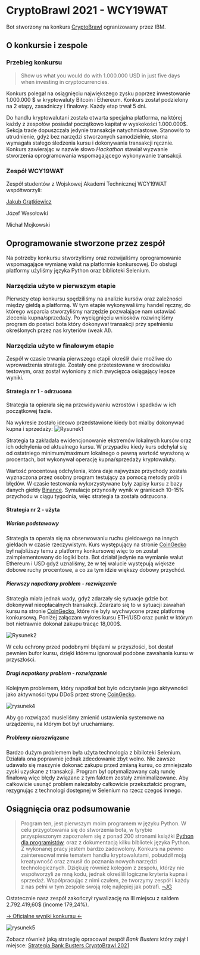 # CryptoBrawl 2021 - WCY19WAT
Bot stworzony na konkurs [CryptoBrawl](https://cryptobrawl.pl) ogranizowany przez IBM.

## O konkursie i zespole
### Przebieg konkursu
>Show us what you would do with 1.000.000 USD in just five days when investing in cryptocurrencies.

Konkurs polegał na osiągnięciu największego zysku poprzez inwestowanie 1.000.000 $ w kryptowaluty Bitcoin i Ethereum. 
Konkurs został podzielony na 2 etapy, zasadniczy i finałowy. Każdy etap trwał 5 dni.

Do handlu kryptowalutani została otwarta specjalna platforma, na której każdy z zespołów posiadał początkowo kapitał w wyskokości 1.000.000$. Sekcja trade dopuszczała jedynie transakcje natychmiastowe. Stanowiło to utrudnienie, gdyż bez narzędzi stworzonych samodzielnie, storna wymagała stałego śledzenia kursu i dokonywania transakcji ręcznie. Konkurs zawierając w nazwie słowo _Hackathon_ stawiał wyzwanie stworzenia oprogramowania wspomagającego wykonywanie transakcji.

### Zespół WCY19WAT
Zespół studentów z Wojskowej Akademi Technicznej WCY19WAT współtworzyli:

[Jakub Grątkiewicz](https://github.com/KGratkiewicz) 

Józef Wesołowki 

Michał Mojkowski

## Oprogramowanie stworzone przez zespół 
Na potrzeby konkursu stworzyliśmy oraz rozwijaliśmy oprogramowanie wspomagające wymianę walut na platformie konkursowej. Do obsługi platformy użyliśmy języka Python oraz biblioteki Selenium.

### Narzędzia użyte w pierwszym etapie
Pierwszy etap konkursu spędziliśmy na analizie kursów oraz zależności między giełdą a platformą. W tym etapie wykonywaliśmy handel ręczny, do którego wsparcia stworzyliśmy narzędzie pozwalające nam ustawiać zlecenia kupna/sprzedaży. Po wyciągnięciu wniosków rozwinęliśmy program do postaci bota który dokonywał transakcji przy spełnieniu określonych przez nas kryteriów (weak AI).

### Narzędzia użyte w finałowym etapie
Zespół w czasie trwania pierwszego etapii określił dwie możliwe do wprowadzenia strategie. Zostały one przetestowane w środowisku testowym, oraz został wyłoniony z nich zwycięzca osiągający lepsze wyniki.

#### Strategia nr 1 - odrzucona
Strategia ta opierała się na przewidywaniu wzrostów i spadków w ich początkowej fazie. 

Na wykresie zostało ideowo przedstawione kiedy bot mialby dokonywać kupna i sprzedaży:
![Rysunek1](https://user-images.githubusercontent.com/71324202/140382507-72fd2899-bc65-4fa5-8807-8ff4d5d5c779.png)

Strategia ta zakładała ewidencjonowanie ekstremów lokalnych kursów oraz ich odchylenia od aktualnego kursu. W przypadku kiedy kurs odchylał się od ostatniego minimum/maximum lokalnego o pewną wartość wyrażoną w procentach, bot wykonywał operację kupna/sprzedaży kryptowaluty. 

Wartość procentową odchylenia, która daje najwyższe przychody została wyznaczona przez osobny program testujący za pomocą metody prób i błędów. W czasie testowania wykorzystywane były zapisy kursu z bazy danych giełdy [Binance](https://www.binance.com/pl).
Symulacje przynosiły wynik w granicach 10-15% przychodu w ciągu tygodnia, więc strategia ta została odrzucona. 

#### Strategia nr 2 - użyta
##### Warian podstawowy
Strategia ta operała się na obserwowaniu ruchu giełdowego na innych giełdach w czasie rzeczywistym. Kurs występujący na stronie [CoinGecko](https://www.coingecko.com/pl) był najbliższy temu z platformy konkursowej więc to on został zaimplementowany do logiki bota. Bot działał jedynie na wymianie walut Ethereum i USD gdyż uznaliśmy, że w tej walucie występują większe dobowe ruchy procentowe, a co za tym idzie większy dobowy przychód. 

##### Pierwszy napotkany problem - rozwiązanie
Strategia miała jednak wady, gdyż zdarzały się sytuacje gdzie bot dokonywał nieopłacalnych transakcji. Zdarzało się to w sytuacji zawahań kursu na stronie [CoinGecko](https://www.coingecko.com/pl), które nie były wychwycone przez platformę konkursową. Poniżej załączam wykres kursu ETH/USD oraz punkt w którym bot nietrawnie dokonał zakupu tracąc 18,000$. 

![Rysunek2](https://user-images.githubusercontent.com/71324202/140411355-80ba1d2b-5c85-4ed4-a0c2-f4d1a7dfab4b.png)

W celu ochrony przed podobnymi błędami w przyszłości, bot dostał pewnien bufor kursu, dzięki któremu ignorował podobne zawahania kursu w przyszłości. 

##### Drugi napotkany problem - rozwiązanie
Kolejnym problemem, który napotkał bot było odczytanie jego aktywności jako aktywności typu DDoS przez stronę [CoinGecko](https://www.coingecko.com/pl).

![rysunek4](https://user-images.githubusercontent.com/71324202/140417491-ae9d4b93-01d4-45da-8fef-55330bf0b034.jpg)

Aby go rozwiązać musieliśmy zmienić ustawienia systemowe na urządzeniu, na którym bot był uruchamiany.

##### Problemy nierozwiązane
Bardzo dużym problemem była użyta technologia z bibiloteki Selenium. Działała ona poprawnie jednak zdecdowanie zbyt wolno. Nie zawsze udawało się maszynie dokonać zakupu przed zmianą kursu, co zmniejszało zyski uzyskane z transakcji. Program był optymalizowany całą rundę finałową więc błędy związane z tym faktem zostały zminimalizowane. Aby całkowicie usunąć problem należałoby całkowicie przekształcić program, rezygnując z technologi dostępnej w Selenium na rzecz czegoś innego.

## Osiągnięcia oraz podsumowanie
> Program ten, jest pierwszym moim programem w języku Python. W celu przygotowania się do stworzenia bota, w tyrybie przyspieszonym zapoznałem się z ponad 200 stronami książki [Python dla programistów](https://www.empik.com/python-dla-programistow-big-data-i-ai-studia-przypadkow-deitel-paul-j-deitel-harvey,p1249591285,ksiazka-p), oraz z dokumentacją kilku bibliotek języka Python. Z wykonanej pracy jestem bardzo zadowolony. Konkurs na pewno zainteresował mnie tematem handlu kryptowalutami, pobudził moją kreatywność oraz zmusił do poznania nowych narzędzi technologicznych. Dziękuję również kolegom z zespołu, którzy nie współworzyli ze mną kodu, jednak określili logiczne kryteria kupna i sprzedaż. Współpracując z nimi czułem, że tworzymy zespół i każdy z nas pełni w tym zespole swoją rolę najlepiej jak potrafi. [~JG](https://github.com/KGratkiewicz)

Ostatecznie nasz zespół zakończył rywalizację na III miejscu z saldem 2.792.419,60$ (income 179,24%).

[-> Oficjalne wyniki konkursu <-](https://www.mimuw.edu.pl/wyniki-hackatonu-cryptobrawl)

![rysunek5](https://user-images.githubusercontent.com/71324202/140427280-65f0da08-d4c2-4604-a4d6-bd6dcd765567.png)

Zobacz również jaką strategię opracował zespół _Bank Busters_ który zajął I miejsce:
[Strategia Bank Busters CryptoBrawl 2021](https://github.com/HakierGrzonzo/ibm_cryptobrawl)








